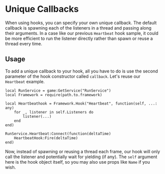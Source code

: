 # Unique Callbacks

When using hooks, you can specify your own unique callback. The default callback is spawning each of the listeners in a thread and passing along their arguments. In a case like our previous `Heartbeat` hook sample, it could be more efficient to run the listener directly rather than spawn or reuse a thread every time.

## Usage

To add a unique callback to your hook, all you have to do is use the second parameter of the hook constructor called `callback`. Let's reuse our `Heartbeat` example.

```luau
local RunService = game:GetService("RunService")
local Framework = require(path.to.framework)

local Heartbeathook = Framework.Hook("Heartbeat", function(self, ...: any)
	for _, listener in self.Listeners do
		listener(...)
	end
end)

RunService.Heartbeat:Connect(function(deltaTime)
    HeartbeatHook:Fire(deltaTime)
end)
```
Now, instead of spawning or reusing a thread each frame, our hook will only call the listener and potentially wait for yielding (if any). The `self` argument here is the hook object itself, so you may also use props like `Name` if you wish.
